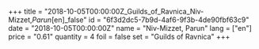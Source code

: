 +++
title = "2018-10-05T00:00:00Z_Guilds_of_Ravnica_Niv-Mizzet,_Parun_[en]_false"
id = "6f3d2dc5-7b9d-4af6-9f3b-4de90fbf63c9"
date = "2018-10-05T00:00:00Z"
name = "Niv-Mizzet, Parun"
lang = ["en"]
price = "0.61"
quantity = 4
foil = false
set = "Guilds of Ravnica"
+++
